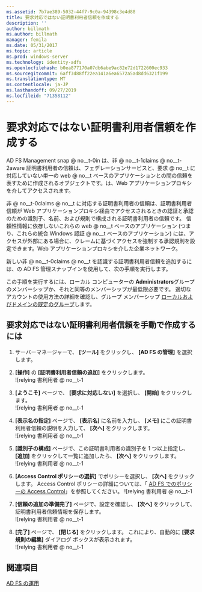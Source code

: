 ```yaml
---
ms.assetid: 7b7ae389-5032-44f7-9c0a-94398c3e4d88
title: 要求対応ではない証明書利用者信頼を作成する
description: ''
author: billmath
ms.author: billmath
manager: femila
ms.date: 05/31/2017
ms.topic: article
ms.prod: windows-server
ms.technology: identity-adfs
ms.openlocfilehash: b0ea877170a07db6abe9ac82e72d1722600ec933
ms.sourcegitcommit: 6aff3d88ff22ea141a6ea6572a5ad8dd6321f199
ms.translationtype: MT
ms.contentlocale: ja-JP
ms.lasthandoff: 09/27/2019
ms.locfileid: "71358112"
---
```

# <a name="create-a-non-claims-aware-relying-party-trust"></a>要求対応ではない証明書利用者信頼を作成する


AD FS Management snap @ no__t-0in は、非 @ no__t-1claims @ no__t-2aware 証明書利用者の信頼は、フェデレーションサービスと、要求 @ no__t に対応していない単一の web @ no__t ベースのアプリケーションとの間の信頼を表すために作成されるオブジェクトです。は、Web アプリケーションプロキシを介してアクセスされます。  
  
非 @ no__t-0claims @ no__t に対応する証明書利用者の信頼は、証明書利用者信頼が Web アプリケーションプロキシ経由でアクセスされるときの認証と承認のための識別子、名前、および規則で構成される証明書利用者の信頼です。 信頼性情報に依存しないこれらの web @ no__t ベースのアプリケーション (つまり、これらの統合 Windows 認証 @ no__t ベースのアプリケーション) には、アクセスが外部にある場合に、クレームに基づくアクセスを強制する承認規則を設定できます。Web アプリケーションプロキシを介した企業ネットワーク。  
  
新しい非 @ no__t-0claims @ no__t を認識する証明書利用者信頼を追加するには、の AD FS 管理スナップインを使用して、次の手順を実行します。  
  
この手順を実行するには、ローカル コンピューターの **Administrators**グループのメンバーシップか、それと同等のメンバーシップが最低限必要です。  適切なアカウントの使用方法の詳細を確認し、グループ メンバーシップ [ローカルおよびドメインの既定のグループ](https://go.microsoft.com/fwlink/?LinkId=83477)します。   
  
## <a name="to-create-a-non-claims-aware-relying-party-trust-manually"></a>要求対応ではない証明書利用者信頼を手動で作成するには 
1. サーバーマネージャーで、 **[ツール]** をクリックし、 **[AD FS の管理]** を選択します。  
  
2.  **[操作]** の **[証明書利用者信頼の追加]** をクリックします。  
![relying 書利用者 @ no__t-1   

3.  **[ようこそ]** ページで、 **[要求に対応しない]** を選択し、 **[開始]** をクリックします。  
![relying 書利用者 @ no__t-1 
  
4.  **[表示名の指定]** ページで、 **[表示名]** に名前を入力し、 **[メモ]** にこの証明書利用者信頼の説明を入力して、 **[次へ]** をクリックします。  
![relying 書利用者 @ no__t-1

5. **[識別子の構成]** ページで、この証明書利用者の識別子を 1 つ以上指定し、 **[追加]** をクリックして一覧に追加したら、 **[次へ]** をクリックします。  
![relying 書利用者 @ no__t-1

6.  **[Access Control ポリシーの選択]** でポリシーを選択し、 **[次へ]** をクリックします。  Access Control ポリシーの詳細については、「 [AD FS でのポリシーの Access Control](Access-Control-Policies-in-AD-FS.md)」を参照してください。 
![relying 書利用者 @ no__t-1

7. **[信頼の追加の準備完了]** ページで、設定を確認し、 **[次へ]** をクリックして、証明書利用者信頼情報を保存します。  
   ![relying 書利用者 @ no__t-1 

8. **[完了]** ページで、 **[閉じる]** をクリックします。 これにより、自動的に **[要求規則の編集]** ダイアログ ボックスが表示されます。  
![relying 書利用者 @ no__t-1  
  
## <a name="see-also"></a>関連項目  
[AD FS の運用](../../ad-fs/AD-FS-2016-Operations.md) 
